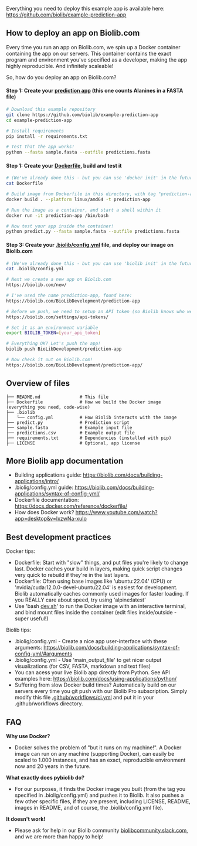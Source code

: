 Everything you need to deploy this example app is available here: https://github.com/biolib/example-prediction-app

## How to deploy an app on Biolib.com

Every time you run an app on Biolib.com, we spin up a Docker container containing the app on our servers. This container contains the exact program and environment you've specified as a developer, making the app highly reproducible. And infinitely scaleable!

So, how do you deploy an app on Biolib.com?

#### Step 1: Create your [prediction app](https://github.com/biolib/example-prediction-app/blob/main/predict.py) (this one counts Alanines in a FASTA file)

```bash
# Download this example repository
git clone https://github.com/biolib/example-prediction-app
cd example-prediction-app

# Install requirements
pip install -r requirements.txt

# Test that the app works!
python --fasta sample.fasta --outfile predictions.fasta
```

#### Step 1: Create your [Dockerfile](https://github.com/biolib/example-prediction-app/blob/main/Dockerfile), build and test it

```bash
# (We've already done this - but you can use 'docker init' in the future)
cat Dockerfile

# Build image from Dockerfile in this directory, with tag "prediction-app"
docker build . --platform linux/amd64 -t prediction-app

# Run the image as a container, and start a shell within it
docker run -it prediction-app /bin/bash

# Now test your app inside the container!
python predict.py --fasta sample.fasta --outfile predictions.fasta
```

#### Step 3: Create your [.biolib/config.yml](https://github.com/biolib/example-prediction-app/blob/main/.biolib/config.yml) file, and deploy our image on Biolib.com

```bash
# (We've already done this - but you can use 'biolib init' in the future)
cat .biolib/config.yml

# Next we create a new app on Biolib.com
https://biolib.com/new/

# I've used the name prediction-app, found here:
https://biolib.com/BioLibDevelopment/prediction-app

# Before we push, we need to setup an API token (so Biolib knows who we are)
https://biolib.com/settings/api-tokens/

# Set it as an environment variable
export BIOLIB_TOKEN=[your_api_token]

# Everything OK? Let's push the app!
biolib push BioLibDevelopment/prediction-app

# Now check it out on Biolib.com!
https://biolib.com/BioLibDevelopment/prediction-app/
```
## Overview of files
```markdown'
├── README.md               # This file
├── Dockerfile              # How we build the Docker image (everything you need, code-wise)
├── .biolib
│   └── config.yml          # How Biolib interacts with the image 
├── predict.py              # Prediction script
├── sample.fasta            # Example input file
├── predictions.csv         # Example output file
├── requirements.txt        # Dependencies (installed with pip)
├── LICENSE                 # Optional, app license
```

## More Biolib app documentation
- Building applications guide: https://biolib.com/docs/building-applications/intro/
- .biolig/config.yml guide: https://biolib.com/docs/building-applications/syntax-of-config-yml/
- Dockerfile documentation: https://docs.docker.com/reference/dockerfile/
- How does Docker work? https://www.youtube.com/watch?app=desktop&v=IxzwNa-xuIo

## Best development practices
Docker tips:
- Dockerfile: Start with "slow" things, and put files you're likely to change last. Docker caches your build in layers, making quick script changes very quick to rebuild if they're in the last layers.
- Dockerfile: Often using base images like 'ubuntu:22.04' (CPU) or 'nvidia/cuda:12.0.0-devel-ubuntu22.04' is easiest for development. Biolib automatically caches commonly used images for faster loading. If you REALLY care about speed, try using 'alpine:latest'
- Use 'bash [dev.sh](https://github.com/biolib/example-prediction-app/blob/main/dev.sh)' to run the Docker image with an interactive terminal, and bind mount files inside the container (edit files inside/outside - super useful!)

Biolib tips:
- .biolig/config.yml - Create a nice app user-interface with these arguments: https://biolib.com/docs/building-applications/syntax-of-config-yml/#arguments
- .biolig/config.yml - Use 'main_output_file' to get nicer output visualizations (for CSV, FASTA, markdown and text files)
- You can acess your live Biolib app directly from Python. See API examples here: https://biolib.com/docs/using-applications/python/
- Suffering from slow Docker build times? Automatically build on our servers every time you git push with our Biolib Pro subscription. Simply modify this file [.github/workflows/ci.yml](https://github.com/biolibtech/app-musite/blob/develop/.github/workflows/ci.yml) and put it in your .github/workflows directory.

## FAQ

**Why use Docker?**
- Docker solves the problem of "but it runs on my machine!". A Docker image can run on any machine (supporting Docker), can easily be scaled to 1.000 instances, and has an exact, reproducible environment now and 20 years in the future.

**What exactly does pybiolib do?**
- For our purposes, it finds the Docker image you built (from the tag you specified in .biolig/config.yml) and pushes it to Biolib. It also pushes a few other specific files, if they are present, including LICENSE, README, images in README, and of course, the .biolib/config.yml file).

**It doesn't work!**
- Please ask for help in our Biolib community [biolibcommunity.slack.com](https://biolibcommunity.slack.com/), and we are more than happy to help!
